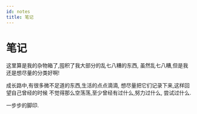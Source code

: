 ```yaml
---
id: notes
title: 笔记
---
```


笔记
====

这里算是我的杂物箱了,囤积了我大部分的乱七八糟的东西,
虽然乱七八糟,但是我还是想尽量的分类好啊!

<!--
同时这里是[我的博客](http://blog.wener.me)
文章源,也就是博客的文章大部分都会放在这里,编辑管理都很方便.
-->

成长路中,有很多微不足道的东西,生活的点点滴滴,
想尽量把它们记录下来,这样回望自己曾经的时候
不觉得那么空荡荡,至少曾经有过什么,努力过什么,
尝试过什么.

一步步的脚印.
